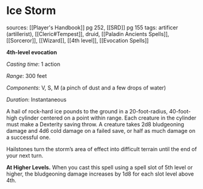 # Ice Storm
sources: [[Player's Handbook]] pg 252, [[SRD]] pg 155
tags: artificer (artillerist), [[Cleric#Tempest]], druid, [[Paladin Ancients Spells]], [[Sorceror]], [[Wizard]], [[4th level]], [[Evocation Spells]]

**4th-level evocation**

*Casting time*: 1 action

*Range*: 300 feet

*Components*: V, S, M (a pinch of dust and a few drops of water)

*Duration*: Instantaneous

A hail of rock-hard ice pounds to the ground in a 20-foot-radius, 40-foot-high cylinder centered on a point within range. Each creature in the cylinder must make a Dexterity saving throw. A creature takes 2d8 bludgeoning damage and 4d6 cold damage on a failed save, or half as much damage on a successful one.

Hailstones turn the storm’s area of effect into difficult terrain until the end of your next turn.

**At Higher Levels.** When you cast this spell using a spell slot of 5th level or higher, the bludgeoning damage increases by 1d8 for each slot level above 4th.
